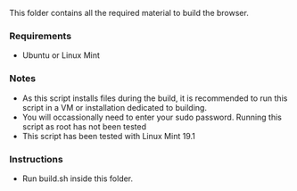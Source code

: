 This folder contains all the required material to build the browser. 


### Requirements
* Ubuntu or Linux Mint

### Notes
* As this script installs files during the build, it is recommended to run this script in a VM or installation dedicated to building. 
* You will occassionally need to enter your sudo password. Running this script as root has not been tested
* This script has been tested with Linux Mint 19.1

### Instructions
* Run build.sh inside this folder. 

